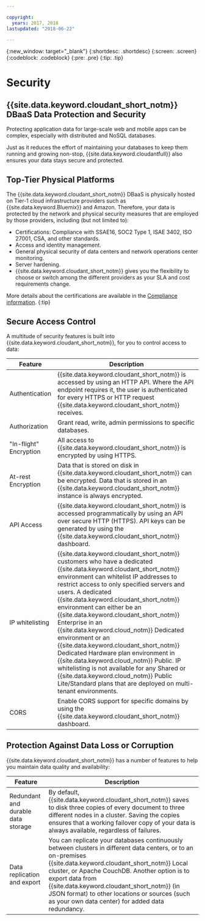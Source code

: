 ```yaml
---

copyright:
  years: 2017, 2018
lastupdated: "2018-06-22"

---
```


{:new_window: target="_blank"}
{:shortdesc: .shortdesc}
{:screen: .screen}
{:codeblock: .codeblock}
{:pre: .pre}
{:tip: .tip}

<!-- Acrolinx: 2017-04-28 -->

# Security

## {{site.data.keyword.cloudant_short_notm}} DBaaS Data Protection and Security

Protecting application data for large-scale web and mobile apps can be complex,
especially with distributed and NoSQL databases.

Just as it reduces the effort of maintaining your databases
to keep them running and growing non-stop,
{{site.data.keyword.cloudantfull}} also ensures your data stays secure and protected.

## Top-Tier Physical Platforms

The {{site.data.keyword.cloudant_short_notm}} DBaaS is
physically hosted on Tier-1 cloud infrastructure providers such as
{{site.data.keyword.Bluemix}} and Amazon.
Therefore,
your data is protected by the network and physical security measures that are employed by those providers,
including (but not limited to):

- Certifications: Compliance with SSAE16, SOC2 Type 1, ISAE 3402, ISO 27001, CSA, and other standards.
- Access and identity management.
- General physical security of data centers and network operations center monitoring.
- Server hardening.
- {{site.data.keyword.cloudant_short_notm}} gives you the flexibility to
  choose or switch among the different providers
  as your SLA and cost requirements change.

More details about the certifications are available in the [Compliance information](compliance.html).
{:tip}

## Secure Access Control

A multitude of security features is built into
{{site.data.keyword.cloudant_short_notm}},
for you to control access to data:

Feature | Description
--------|------------
Authentication | {{site.data.keyword.cloudant_short_notm}} is accessed by using an HTTP API. Where the API endpoint requires it, the user is authenticated for every HTTPS or HTTP request {{site.data.keyword.cloudant_short_notm}} receives.
Authorization | Grant read, write, admin permissions to specific databases.
"In-flight" Encryption | All access to {{site.data.keyword.cloudant_short_notm}} is encrypted by using HTTPS.
At-rest Encryption | Data that is stored on disk in {{site.data.keyword.cloudant_short_notm}} can be encrypted. Data that is stored in an {{site.data.keyword.cloudant_short_notm}} instance is always encrypted.
API Access | {{site.data.keyword.cloudant_short_notm}} is accessed programmatically by using an API over secure HTTP (HTTPS). API keys can be generated by using the {{site.data.keyword.cloudant_short_notm}} dashboard.
IP whitelisting | {{site.data.keyword.cloudant_short_notm}} customers who have a dedicated {{site.data.keyword.cloudant_short_notm}} environment can whitelist IP addresses to restrict access to only specified servers and users. A dedicated {{site.data.keyword.cloudant_short_notm}} environment can either be an {{site.data.keyword.cloudant_short_notm}} Enterprise in an {{site.data.keyword.cloud_notm}} Dedicated environment or an {{site.data.keyword.cloudant_short_notm}} Dedicated Hardware plan environment in {{site.data.keyword.cloud_notm}} Public. IP whitelisting is not available for any Shared or {{site.data.keyword.cloud_notm}} Public Lite/Standard plans that are deployed on multi-tenant environments.
CORS | Enable CORS support for specific domains by using the {{site.data.keyword.cloudant_short_notm}} dashboard.

## Protection Against Data Loss or Corruption

{{site.data.keyword.cloudant_short_notm}} has a number of features
to help you maintain data quality and availability:

Feature | Description
--------|------------
Redundant and durable data storage | By default, {{site.data.keyword.cloudant_short_notm}} saves to disk three copies of every document to three different nodes in a cluster. Saving the copies ensures that a working failover copy of your data is always available, regardless of failures.
Data replication and export | You can replicate your databases continuously between clusters in different data centers, or to an on-premises {{site.data.keyword.cloudant_short_notm}} Local cluster, or Apache CouchDB. Another option is to export data from {{site.data.keyword.cloudant_short_notm}} (in JSON format) to other locations or sources (such as your own data center) for added data redundancy.
